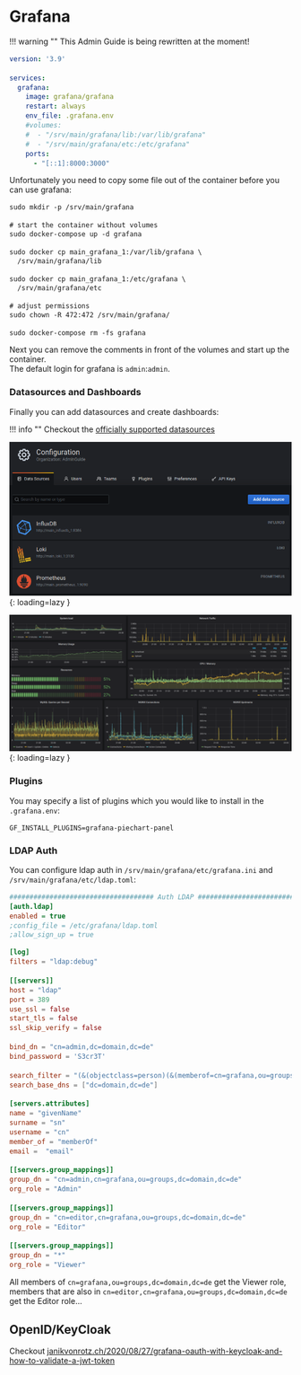 # Grafana

!!! warning ""
	This Admin Guide is being rewritten at the moment!

```yaml
version: '3.9'

services:
  grafana:
    image: grafana/grafana
    restart: always
    env_file: .grafana.env
    #volumes:
    #  - "/srv/main/grafana/lib:/var/lib/grafana"
    #  - "/srv/main/grafana/etc:/etc/grafana"
    ports:
      - "[::1]:8000:3000"
```

Unfortunately you need to copy some file out of the container before you can use grafana:
```shell
sudo mkdir -p /srv/main/grafana

# start the container without volumes
sudo docker-compose up -d grafana

sudo docker cp main_grafana_1:/var/lib/grafana \
  /srv/main/grafana/lib

sudo docker cp main_grafana_1:/etc/grafana \
  /srv/main/grafana/etc

# adjust permissions
sudo chown -R 472:472 /srv/main/grafana/

sudo docker-compose rm -fs grafana
```

Next you can remove the comments in front of the volumes and start up the container.  
The default login for grafana is `admin`:`admin`.

### Datasources and Dashboards
Finally you can add datasources and create dashboards:

!!! info ""
    Checkout the [officially supported datasources](https://grafana.com/docs/grafana/latest/datasources/#supported-data-sources)

![Datasources](../img/services/grafana_datasources.png?raw=true){: loading=lazy }

![Dashboard](../img/services/grafana_dashboard.png?raw=true){: loading=lazy }


### Plugins
You may specify a list of plugins which you would like to install in the `.grafana.env`:
```
GF_INSTALL_PLUGINS=grafana-piechart-panel
```

### LDAP Auth
You can configure ldap auth in `/srv/main/grafana/etc/grafana.ini` and `/srv/main/grafana/etc/ldap.toml`:
```ini
#################################### Auth LDAP ##########################
[auth.ldap]
enabled = true
;config_file = /etc/grafana/ldap.toml
;allow_sign_up = true
```

```toml
[log]
filters = "ldap:debug"

[[servers]]
host = "ldap"
port = 389
use_ssl = false
start_tls = false
ssl_skip_verify = false

bind_dn = "cn=admin,dc=domain,dc=de"
bind_password = 'S3cr3T'

search_filter = "(&(objectclass=person)(&(memberof=cn=grafana,ou=groups,dc=domain,dc=de))(uid=%s))"
search_base_dns = ["dc=domain,dc=de"]

[servers.attributes]
name = "givenName"
surname = "sn"
username = "cn"
member_of = "memberOf"
email =  "email"

[[servers.group_mappings]]
group_dn = "cn=admin,cn=grafana,ou=groups,dc=domain,dc=de"
org_role = "Admin"

[[servers.group_mappings]]
group_dn = "cn=editor,cn=grafana,ou=groups,dc=domain,dc=de"
org_role = "Editor"

[[servers.group_mappings]]
group_dn = "*"
org_role = "Viewer"
```

All members of `cn=grafana,ou=groups,dc=domain,dc=de` get the Viewer role, members that are also in `cn=editor,cn=grafana,ou=groups,dc=domain,dc=de` get the Editor role...

## OpenID/KeyCloak
Checkout [janikvonrotz.ch/2020/08/27/grafana-oauth-with-keycloak-and-how-to-validate-a-jwt-token](https://janikvonrotz.ch/2020/08/27/grafana-oauth-with-keycloak-and-how-to-validate-a-jwt-token/)

